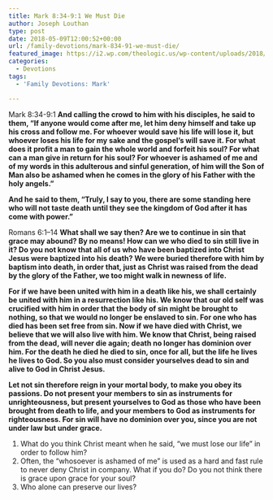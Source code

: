 ```yaml
---
title: Mark 8:34-9:1 We Must Die
author: Joseph Louthan
type: post
date: 2018-05-09T12:00:52+00:00
url: /family-devotions/mark-834-91-we-must-die/
featured_image: https://i2.wp.com/theologic.us/wp-content/uploads/2018/05/4546540e1e8acad0408a8a1834bb43fd.jpg?resize=630%2C429
categories:
  - Devotions
tags:
  - 'Family Devotions: Mark'

---
```

Mark 8:34-9:1 **And calling the crowd to him with his disciples, he said to them, “If anyone would come after me, let him deny himself and take up his cross and follow me. For whoever would save his life will lose it, but whoever loses his life for my sake and the gospel&#8217;s will save it. For what does it profit a man to gain the whole world and forfeit his soul? For what can a man give in return for his soul? For whoever is ashamed of me and of my words in this adulterous and sinful generation, of him will the Son of Man also be ashamed when he comes in the glory of his Father with the holy angels.”**

**And he said to them, “Truly, I say to you, there are some standing here who will not taste death until they see the kingdom of God after it has come with power.”**

Romans 6:1–14 **What shall we say then? Are we to continue in sin that grace may abound? By no means! How can we who died to sin still live in it? Do you not know that all of us who have been baptized into Christ Jesus were baptized into his death? We were buried therefore with him by baptism into death, in order that, just as Christ was raised from the dead by the glory of the Father, we too might walk in newness of life.**

**For if we have been united with him in a death like his, we shall certainly be united with him in a resurrection like his. We know that our old self was crucified with him in order that the body of sin might be brought to nothing, so that we would no longer be enslaved to sin. For one who has died has been set free from sin. Now if we have died with Christ, we believe that we will also live with him. We know that Christ, being raised from the dead, will never die again; death no longer has dominion over him. For the death he died he died to sin, once for all, but the life he lives he lives to God. So you also must consider yourselves dead to sin and alive to God in Christ Jesus.**

**Let not sin therefore reign in your mortal body, to make you obey its passions. Do not present your members to sin as instruments for unrighteousness, but present yourselves to God as those who have been brought from death to life, and your members to God as instruments for righteousness. For sin will have no dominion over you, since you are not under law but under grace.**

  1. What do you think Christ meant when he said, &#8220;we must lose our life&#8221; in order to follow him?
  2. Often, the &#8220;whosoever is ashamed of me&#8221; is used as a hard and fast rule to never deny Christ in company. What if you do? Do you not think there is grace upon grace for your soul?
  3. Who alone can preserve our lives?